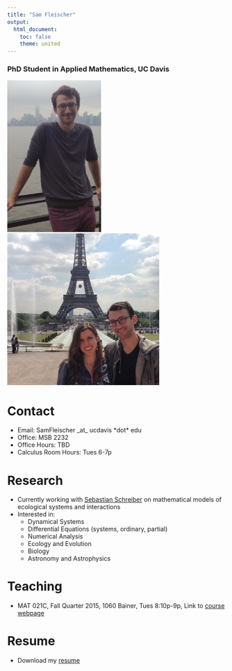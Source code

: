 ```yaml
---
title: "Sam Fleischer"
output:
  html_document:
    toc: false
    theme: united
---
```


### PhD Student in Applied Mathematics, UC Davis
 
<img src="supporting_files/IMG_1277.jpg" style="height: 350px;"/>
<img src="supporting_files/kelly_and_i.png" style="height: 350px;"/>

# Contact

- Email: SamFleischer \_at\_ ucdavis \*dot\* edu
- Office: MSB 2232
- Office Hours: TBD
- Calculus Room Hours: Tues 6-7p

# Research

- Currently working with <a href="http://www-eve.ucdavis.edu/sschreiber/">Sebastian Schreiber</a> on mathematical models of ecological systems and interactions
- Interested in:
    - Dynamical Systems
    - Differential Equations (systems, ordinary, partial)
    - Numerical Analysis
    - Ecology and Evolution
    - Biology
    - Astronomy and Astrophysics

# Teaching

- MAT 021C, Fall Quarter 2015, 1060 Bainer, Tues 8:10p-9p, Link to <a href="https://smartsite.ucdavis.edu/portal/site/9bba5bd4-0ce1-49c1-bfaa-46d16aa1d5ca">course webpage</a> 

# Resume

- Download my <a href="supporting_files/Fleischer_Resume.pdf">resume</a>
